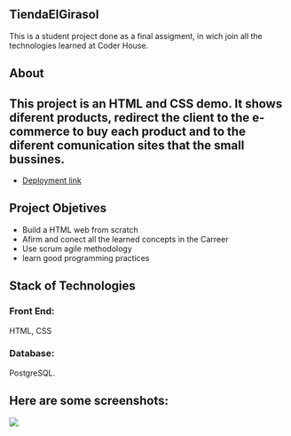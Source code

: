 ## TiendaElGirasol


This is a student project done as a final assigment, in wich join all the technologies learned at Coder House.

## About

This project is an HTML and CSS demo. It shows diferent products, redirect the client to the e-commerce to buy each product and to the diferent comunication sites that the small bussines.
---

- <a href="https://naicolqui.github.io/TiendaElGirasol/index.html">Deployment link<a>

## Project Objetives

- Build a HTML web from scratch
- Afirm and conect all the learned concepts in the Carreer 
- Use scrum agile methodology
- learn good programming practices

## Stack of Technologies

### Front End:
HTML, CSS

### Database:
PostgreSQL.

<h2>Here are some screenshots:</h2>

<img src="assets/WhatsApp%20Image%202022-08-10%20at%2011.13.30%20PM%20(1).jpeg"/>

